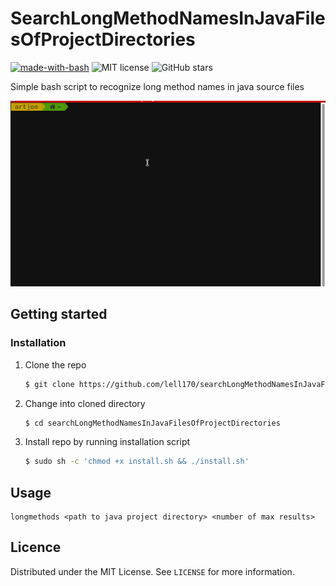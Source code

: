 # SearchLongMethodNamesInJavaFilesOfProjectDirectories

[![made-with-bash](https://img.shields.io/badge/Made%20with-Bash-red.svg)](https://www.gnu.org/software/bash/)
![MIT license](https://img.shields.io/badge/License-MIT-blue.svg)
![GitHub stars](https://img.shields.io/github/stars/lell170/searchLongMethodNamesInJavaFilesOfProjectDirectories?color=yellow)

Simple bash script to recognize long method names in java source files 

![](searchLongMethodNamesInJavaFilesOfProjectDirectories.gif)

## Getting started
### Installation
1. Clone the repo 
    ```sh
    $ git clone https://github.com/lell170/searchLongMethodNamesInJavaFilesOfProjectDirectories.git
    ```
2. Change into cloned directory
    ```sh
    $ cd searchLongMethodNamesInJavaFilesOfProjectDirectories
    ```
3. Install repo by running installation script
    ```sh
    $ sudo sh -c 'chmod +x install.sh && ./install.sh'
    ```
   
## Usage 
    longmethods <path to java project directory> <number of max results>

## Licence
Distributed under the MIT License. See `LICENSE` for more information.
